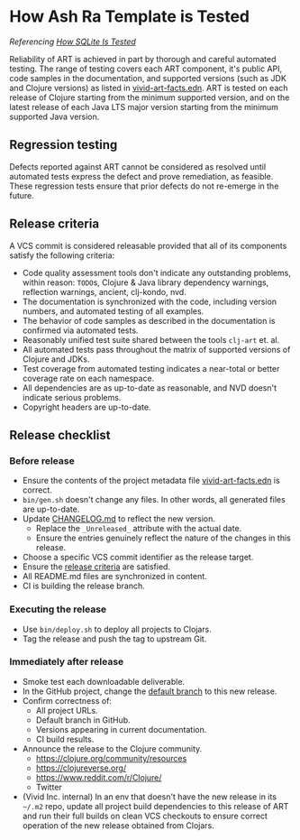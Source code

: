 # How Ash Ra Template is Tested

_Referencing [How SQLite Is Tested](https://www.sqlite.org/testing.html)_

Reliability of ART is achieved in part by thorough and careful automated testing.
The range of testing covers each ART component, it's public API, code samples in the documentation, and supported versions (such as JDK and Clojure versions) as listed in [vivid-art-facts.edn](assets/vivid-art-facts.edn).
ART is tested on each release of Clojure starting from the minimum supported version, and on the latest release of each Java LTS major version starting from the minimum supported Java version.

## Regression testing

Defects reported against ART cannot be considered as resolved until automated tests express the defect and prove remediation, as feasible.
These regression tests ensure that prior defects do not re-emerge in the future.



## Release criteria

A VCS commit is considered releasable provided that all of its components satisfy the following criteria:

- Code quality assessment tools don't indicate any outstanding problems, within reason: `TODO`s, Clojure & Java library dependency warnings, reflection warnings, ancient, clj-kondo, nvd.
- The documentation is synchronized with the code, including version numbers, and automated testing of all examples.
- The behavior of code samples as described in the documentation is confirmed via automated tests.
- Reasonably unified test suite shared between the tools `clj-art` et. al.
- All automated tests pass throughout the matrix of supported versions of Clojure and JDKs.
- Test coverage from automated testing indicates a near-total or better coverage rate on each namespace.
- All dependencies are as up-to-date as reasonable, and NVD doesn't indicate serious problems.
- Copyright headers are up-to-date.



## Release checklist

### Before release
- Ensure the contents of the project metadata file [vivid-art-facts.edn](assets/vivid-art-facts.edn) is correct.
- `bin/gen.sh` doesn't change any files. In other words, all generated files are up-to-date.
- Update [CHANGELOG.md](CHANGELOG.md) to reflect the new version.
  - Replace the ``_Unreleased_`` attribute with the actual date.
  - Ensure the entries genuinely reflect the nature of the changes in this release.
- Choose a specific VCS commit identifier as the release target.
- Ensure the [release criteria](QUALITY.md) are satisfied.
- All README.md files are synchronized in content.
- CI is building the release branch.

### Executing the release
- Use `bin/deploy.sh` to deploy all projects to Clojars.
- Tag the release and push the tag to upstream Git.

### Immediately after release
- Smoke test each downloadable deliverable.
- In the GitHub project, change the [default branch](https://github.com/vivid-inc/ash-ra-template/settings/branches) to this new release.
- Confirm correctness of:
  - All project URLs.
  - Default branch in GitHub.
  - Versions appearing in current documentation.
  - CI build results.
- Announce the release to the Clojure community.
  - https://clojure.org/community/resources
  - https://clojureverse.org/
  - https://www.reddit.com/r/Clojure/
  - Twitter
- (Vivid Inc. internal) In an env that doesn't have the new release in its `~/.m2` repo, update all project build dependencies to this release of ART and run their full builds on clean VCS checkouts to ensure correct operation of the new release obtained from Clojars.
